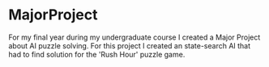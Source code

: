 # MajorProject
For my final year during my undergraduate course I created a Major Project about AI puzzle solving. For this project I created an state-search AI that had to find solution for the 'Rush Hour' puzzle game.
